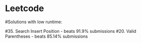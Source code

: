 # Leetcode

#Solutions with low runtime:

#35. Search Insert Position - beats 91.9% submissions
#20. Valid Parentheses - beats 85.14% submissions

